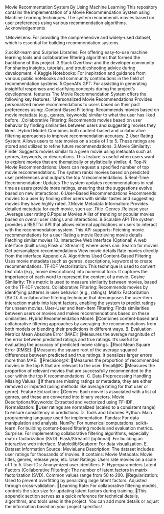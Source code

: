 Movie Recommentation System By Using Machine Learning
This repository contains the implementation of a Movie Recommendation System using Machine Learning techniques. The system recommends movies based on user preferences using various recommendation algorithms.
Acknowledgements

1.MovieLens: For providing the comprehensive and widely-used dataset, which is essential for building recommendation systems.

2.scikit-learn and Surprise Libraries: For offering easy-to-use machine learning tools and collaborative filtering algorithms that formed the backbone of this project.
3.Stack Overflow: and the developer community: For sharing insights, tutorials, and troubleshooting advice during development.
4.Kaggle Notebooks: For inspiration and guidance from various public notebooks and community contributions in the field of recommendation systems.
5.OpenAI’s GPT: For assisting in generating insightful responses and clarifying concepts during the project’s development.
features
The Movie Recommendation System offers the following key features:
1.Personalized Movie Recommendations
Provides personalized movie recommendations to users based on their past preferences using: .Content-Based Filtering: Recommends movies based on movie metadata (e.g., genres, keywords) similar to what the user has liked before. .Collaborative Filtering: Recommends movies based on user behavior by finding similarities between users and suggesting movies they liked. .Hybrid Model: Combines both content-based and collaborative filtering approaches to improve recommendation accuracy.
2.User Rating System: Allows users to rate movies on a scale of 1 to 5. These ratings are stored and utilized to refine future recommendations.
3.Movie Similarity: Finder Suggests movies similar to a given movie using metadata such as genres, keywords, or descriptions. This feature is useful when users want to explore movies that are thematically or stylistically similar.
4. Top-N Movie Recommendations: Users can request a specified number of top movie recommendations. The system ranks movies based on predicted user preferences and outputs the top N recommendations.
5.Real-Time Recommendation: Updates The system updates recommendations in real-time as users provide more ratings, ensuring that the suggestions evolve based on new interactions.
6.User-Based Recommendations Recommends: movies to a user by finding other users with similar tastes and suggesting movies they have highly rated.
7.Movie Metadata Information: Provides detailed metadata for each movie, such as: .Title .Genres .Release year .Average user rating
8.Popular Movies A list of trending or popular movies based on overall user ratings and interactions.
9.Scalable API The system provides a RESTful API that allows external applications or users to interact with the recommendation system. This API supports: Fetching movie recommendations for a user Rating a movie Retrieving movie details Fetching similar movies
10. Interactive Web Interface (Optional) A web interface (built using Flask or Streamlit) where users can: Search for movies Get personalized recommendations View movie details Rate movies directly from the interface
Appendix
A. Algorithms Used Content-Based Filtering: Uses movie metadata (such as genres, descriptions, keywords) to create recommendations. TF-IDF Vectorization: This technique is used to convert text data (e.g., movie descriptions) into numerical form. It captures the importance of each word to represent the content of a movie. Cosine Similarity: This metric is used to measure similarity between movies, based on the TF-IDF vectors. Collaborative Filtering:
Recommends movies by identifying patterns in user behavior (e.g., ratings). Matrix Factorization (SVD): A collaborative filtering technique that decomposes the user-item interaction matrix into latent factors, enabling the system to predict ratings for unseen movies. User-User and Item-Item Filtering: Finds similarities between users or movies and makes recommendations based on these similarities. Hybrid Recommendation Model:
Combines content-based and collaborative filtering approaches by averaging the recommendations from both models or blending their predictions in different ways.
B. Evaluation Metrics Mean Absolute Error (MAE):
Measures the average magnitude of the error between predicted ratings and true ratings. It’s useful for evaluating the accuracy of predicted movie ratings.​
Root Mean Square Error (RMSE):
Measures the square root of the average squared differences between predicted and true ratings. It penalizes larger errors more than MAE.
​
Precision@K:
Measures the proportion of recommended movies in the top K that are relevant to the user. Recall@K:
Measures the proportion of relevant movies that are successfully recommended to the user within the top K recommendations.
C. Data Preprocessing Handling Missing Values:
If there are missing ratings or metadata, they are either removed or imputed (using methods like average rating for that user or genre). Feature Extraction:
Genres: Each movie is associated with a list of genres, and these are converted into binary vectors. Movie Descriptions/Keywords: Extracted and vectorized using TF-IDF. Normalization:
User ratings are normalized (scaled to a consistent range) to ensure consistency in predictions.
D. Tools and Libraries Python: Main programming language used for implementation. Pandas: For data manipulation and analysis. NumPy: For numerical computations. scikit-learn: For building content-based filtering models and evaluation metrics. Surprise: For implementing collaborative filtering algorithms, especially matrix factorization (SVD). Flask/Streamlit (optional): For building an interactive web interface. Matplotlib/Seaborn: For data visualization.
E. Dataset Information Source: MovieLens Description: The dataset includes user ratings for thousands of movies. It contains: Movie Metadata: Movie titles, genres, release year, etc. User Ratings: Users rate movies on a scale of 1 to 5. User IDs: Anonymized user identifiers.
F. Hyperparameters Latent Factors (Collaborative Filtering): The number of latent factors in matrix factorization (SVD). Common values range from 50 to 200.
Regularization: Used to prevent overfitting by penalizing large latent factors. Adjusted through cross-validation.
Learning Rate: For collaborative filtering models, controls the step size for updating latent factors during training.
This appendix section serves as a quick reference for technical details, algorithms, and tools used in the project. You can add more details or adjust the information based on your project specifics!
